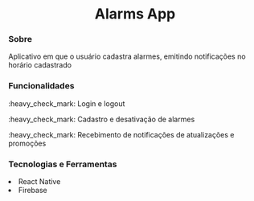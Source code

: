 <h1 align="center">Alarms App</h1>

<h3>Sobre</h3>
<p>Aplicativo em que o usuário cadastra alarmes, emitindo notificações no horário cadastrado</p>

<h3>Funcionalidades</h3>
<p>:heavy_check_mark: Login e logout</p>
<p>:heavy_check_mark: Cadastro e desativação de alarmes</p>
<p>:heavy_check_mark: Recebimento de notificações de atualizações e promoções</p>

<h3>Tecnologias e Ferramentas</h3>
<li>React Native</li>
<li>Firebase</li>
